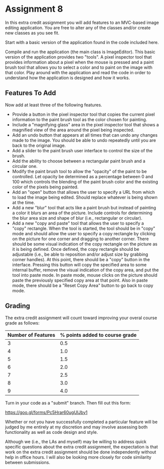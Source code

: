 # Assignment 8

In this extra credit assignment you will add features to an MVC-based image editing application. You are free to alter any of the classes and/or create new classes as you see fit.

Start with a basic version of the application found in the code included here.

Compile and run the application (the main class is ImageEditor). This basic version of the application provides two "tools". A pixel inspector tool that provides information about a pixel when the mouse is pressed and a paint brush tool that allows you to select a color and to paint on the image with that color. Play around with the application and read the code in order to understand how the application is designed and how it works.

## Features To Add

Now add at least three of the following features. 

* Provide a button in the pixel inspector tool that copies the current pixel information to the paint brush tool as the color chosen for painting.
* Include a "magnifying glass" area in the pixel inspector tool that shows a magnified view of the area around the pixel being inspected.
* Add an undo button that appears at all times that can undo any changes made to the image. You should be able to undo repeatedly until you are back to the original image.
* Add a slider to the paint brush user interface to control the size of the brush.
* Add the ability to choose between a rectangular paint brush and a circular one.
* Modify the paint brush tool to allow the "opacity" of the paint to be controlled. Let opacity be determined as a percentage between 0 and 100 which controls the blending of the paint brush color and the existing color of the pixels being painted.
* Add an "open" button that allows the user to specify a URL from which to load the image being edited. Should replace whatever is being shown at the time.
* Add a new "blur" tool that acts like a paint brush but instead of painting a color it blurs an area of the picture. Include controls for determining the blur area size and shape of blur (i.e., rectangular or circular).
* Add a new "copy and paste" tool that allows the user to specify a "copy" rectangle. When the tool is started, the tool should be in "copy" mode and should allow the user to specify a copy rectangle by clicking on the picture for one corner and dragging to another corner. There should be some visual indication of the copy rectangle on the picture as it is being defined. Once defined, the copy rectangle should be adjustable (i.e., be able to reposition and/or adjust size by grabbing corner handles). At this point, there should be a "copy" button in the interface. Pressing this button will copy the specified area to some internal buffer, remove the visual indication of the copy area, and put the tool into paste mode. In paste mode, mouse clicks on the picture should paste the previously specified copy area at that point. Also in paste mode, there should be a "Reset Copy Area" button to go back to copy mode.


## Grading
The extra credit assignment will count toward improving your overal course grade as follows:

| Number of Features | % points added to course grade |
|--------------------|--------------------------------|
| 3 | 0.5 |
| 4 | 1.0 |
| 5 | 1.5 |
| 6 | 2.0 |
| 7 | 2.5 |
| 8 | 3.0 |
| 9 | 4.0 |

Turn in your code as a "submit" branch. Then fill out this form:

https://goo.gl/forms/Pc5Hrar60ugUIJby1

Whether or not you have successfully completed a particular feature will be judged by me entirely at my discretion and may involve assessing both functionality as well as code design and style.

Although we (i.e., the LAs and myself) may be willing to address quick specific questions about the extra credit assignment, the expectation is that work on the extra credit assignment should be done independently without help in office hours. I will also be looking more closely for code similarity between submissions.
